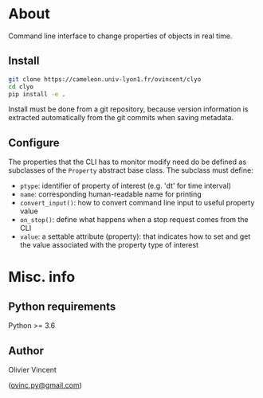 About
=====

Command line interface to change properties of objects in real time.

Install
-------

```bash
git clone https://cameleon.univ-lyon1.fr/ovincent/clyo
cd clyo
pip install -e .
```

Install must be done from a git repository, because version information is extracted automatically from the git commits when saving metadata.

Configure
---------

The properties that the CLI has to monitor modify need do be defined as subclasses of the `Property` abstract base class. The subclass must define:
- `ptype`: identifier of property of interest (e.g. 'dt' for time interval)
- `name`: corresponding human-readable name for printing
- `convert_input()`: how to convert command line input to useful property value
- `on_stop()`: define what happens when a stop request comes from the CLI
- `value`: a settable attribute (property): that indicates how to set and get the value associated with the property type of interest


Misc. info
==========


Python requirements
-------------------

Python >= 3.6

Author
------

Olivier Vincent

(ovinc.py@gmail.com)
